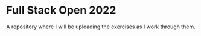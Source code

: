 # Full Stack Open 2022

A repository where I will be uploading the exercises as I work through them.